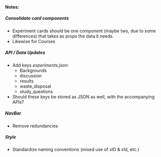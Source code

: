 #### Notes:

##### Consolidate card components
- Experiment cards should be one component (maybe two, due to some differences) that takes as props the data it needs.
- Likewise for Courses

##### API / Data Updates

- Add keys *experiments.json*:
	- Backgrounds
	- discussion
	- results
	- waste_disposal
	- study_questions
- Should these keys be stored as JSON as well, with the accompanying APIs?

##### NavBar
 - Remove redundancies

##### Style
 - Standardize naming conventions (mixed use of xID & xId, etc.)


 